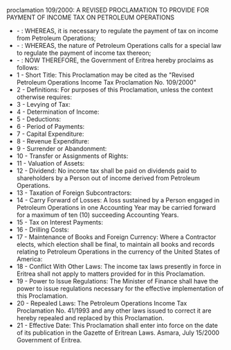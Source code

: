 proclamation 109&#x2F;2000: A REVISED PROCLAMATION TO PROVIDE FOR PAYMENT OF INCOME TAX ON PETROLEUM OPERATIONS

<ul>
			<li> - : WHEREAS, it is necessary to regulate the payment of tax on income from Petroleum Operations;<ul>
			</ul></li>			<li> - : WHEREAS, the nature of Petroleum Operations calls for a special law to regulate the payment of income tax thereon;<ul>
			</ul></li>			<li> - : NOW THEREFORE, the Government of Eritrea hereby proclaims as follows:<ul>
			</ul></li>			<li>1 - Short Title: This Proclamation may be cited as the &quot;Revised Petroleum Operations Income Tax Proclamation No. 109&#x2F;2000&quot;<ul>
			</ul></li>			<li>2 - Definitions: For purposes of this Proclamation, unless the context otherwise requires:<ul>
			</ul></li>			<li>3 - Levying of Tax: <ul>
			</ul></li>			<li>4 - Determination of Income: <ul>
			</ul></li>			<li>5 - Deductions: <ul>
			</ul></li>			<li>6 - Period of Payments: <ul>
			</ul></li>			<li>7 - Capital Expenditure: <ul>
			</ul></li>			<li>8 - Revenue Expenditure: <ul>
			</ul></li>			<li>9 - Surrender or Abandonment: <ul>
			</ul></li>			<li>10 - Transfer or Assignments of Rights: <ul>
			</ul></li>			<li>11 - Valuation of Assets: <ul>
			</ul></li>			<li>12 - Dividend: No income tax shall be paid on dividends paid to shareholders by a Person out of income derived from Petroleum Operations.<ul>
			</ul></li>			<li>13 - Taxation of Foreign Subcontractors: <ul>
			</ul></li>			<li>14 - Carry Forward of Losses: A loss sustained by a Person engaged in Petroleum Operations in one Accounting Year may be carried forward for a maximum of ten (10) succeeding Accounting Years.<ul>
			</ul></li>			<li>15 - Tax on Interest Payments: <ul>
			</ul></li>			<li>16 - Drilling Costs: <ul>
			</ul></li>			<li>17 - Maintenance of Books and Foreign Currency: Where a Contractor elects, which election shall be final, to maintain all books and records relating to Petroleum Operations in the currency of the United States of America:<ul>
			</ul></li>			<li>18 - Conflict With Other Laws: The income tax laws presently in force in Eritrea shall not apply to matters provided for in this Proclamation.<ul>
			</ul></li>			<li>19 - Power to Issue Regulations: The Minister of Finance shall have the power to issue regulations necessary for the effective implementation of this Proclamation.<ul>
			</ul></li>			<li>20 - Repealed Laws: The Petroleum Operations Income Tax Proclamation No. 41&#x2F;1993 and any other laws issued to correct it are hereby repealed and replaced by this Proclamation.<ul>
			</ul></li>			<li>21 - Effective Date: This Proclamation shall enter into force on the date of its publication in the Gazette of Eritrean Laws.
Asmara, July 15&#x2F;2000
Government of Eritrea.<ul>
			</ul></li></ul>